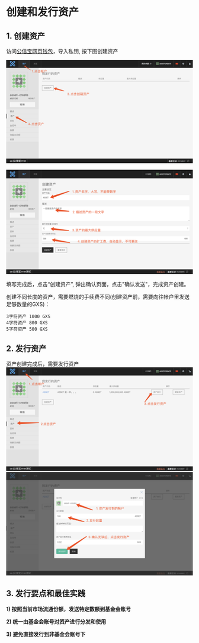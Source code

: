 # 创建和发行资产

## 1. 创建资产
访问[公信宝网页钱包](https://wallet.gxb.io)，导入私钥, 按下图创建资产

![](./assets/asset/create_asset1.png)

![](./assets/asset/create_asset2.png)

填写完成后，点击“创建资产”, 弹出确认页面，点击"确认发送"，完成资产创建。

创建不同长度的资产，需要燃烧的手续费不同(创建资产前，需要向往帐户里发送足够数量的GXS)：
```
3字符资产 1000 GXS
4字符资产 800 GXS
5字符资产 500 GXS
```

## 2. 发行资产

资产创建完成后，需要发行资产
![](./assets/asset/issue_asset1.png)
![](./assets/asset/issue_asset2.png)

## 3. 发行要点和最佳实践

**1) 按照当前市场流通份额，发送特定数额到基金会账号**

**2) 统一由基金会账号对资产进行分发和使用**

**3) 避免直接发行到非基金会账号下**
